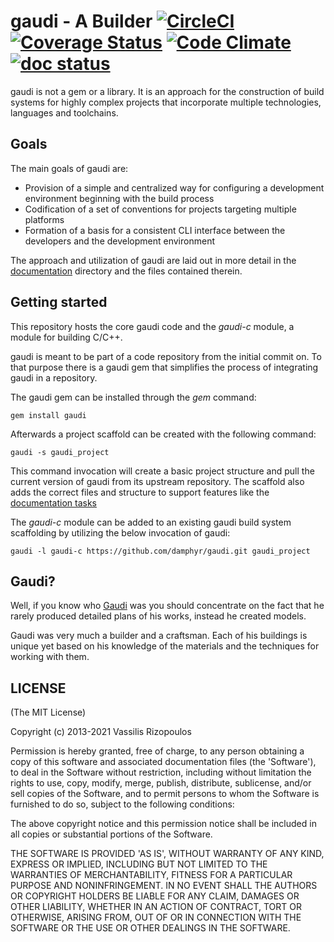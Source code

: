 # gaudi - A Builder [![CircleCI](https://circleci.com/gh/damphyr/gaudi/tree/main.svg?style=svg)](https://circleci.com/gh/damphyr/gaudi/tree/main) [![Coverage Status](https://coveralls.io/repos/damphyr/gaudi/badge.png)](https://coveralls.io/r/damphyr/gaudi) [![Code Climate](https://codeclimate.com/github/damphyr/gaudi.png)](https://codeclimate.com/github/damphyr/gaudi) [![doc status](http://inch-ci.org/github/damphyr/gaudi.svg?branch=master)](http://inch-ci.org/github/damphyr/gaudi)

gaudi is not a gem or a library. It is an approach for the construction of build
systems for highly complex projects that incorporate multiple technologies,
languages and toolchains.

## Goals

The main goals of gaudi are:

* Provision of a simple and centralized way for configuring a development
  environment beginning with the build process
* Codification of a set of conventions for projects targeting multiple platforms
* Formation of a basis for a consistent CLI interface between the developers and
  the development environment

The approach and utilization of gaudi are laid out in more detail in the
[documentation](doc/README.md) directory and the files contained therein.

## Getting started

This repository hosts the core gaudi code and the _gaudi-c_ module, a module for
building C/C++.

gaudi is meant to be part of a code repository from the initial commit on. To
that purpose there is a gaudi gem that simplifies the process of integrating
gaudi in a repository.

The gaudi gem can be installed through the _gem_ command:

```gem install gaudi```

Afterwards a project scaffold can be created with the following command:

```gaudi -s gaudi_project```

This command invocation will create a basic project structure and pull the
current version of gaudi from its upstream repository. The scaffold also adds
the correct files and structure to support features like the
[documentation tasks](doc/DOCUMENTATION.md)

The _gaudi-c_ module can be added to an existing gaudi build system scaffolding
by utilizing the below invocation of gaudi:

```gaudi -l gaudi-c https://github.com/damphyr/gaudi.git gaudi_project```

## Gaudi?

Well, if you know who [Gaudi](http://en.wikipedia.org/wiki/Antoni_Gaud%C3%AD) was you should concentrate on the fact that he rarely produced detailed plans of his works, instead he created models.

Gaudi was very much a builder and a craftsman. Each of his buildings is unique
yet based on his knowledge of the materials and the techniques for working with
them.

## LICENSE

(The MIT License)

Copyright (c) 2013-2021 Vassilis Rizopoulos

Permission is hereby granted, free of charge, to any person obtaining
a copy of this software and associated documentation files (the
'Software'), to deal in the Software without restriction, including
without limitation the rights to use, copy, modify, merge, publish,
distribute, sublicense, and/or sell copies of the Software, and to
permit persons to whom the Software is furnished to do so, subject to
the following conditions:

The above copyright notice and this permission notice shall be
included in all copies or substantial portions of the Software.

THE SOFTWARE IS PROVIDED 'AS IS', WITHOUT WARRANTY OF ANY KIND,
EXPRESS OR IMPLIED, INCLUDING BUT NOT LIMITED TO THE WARRANTIES OF
MERCHANTABILITY, FITNESS FOR A PARTICULAR PURPOSE AND NONINFRINGEMENT.
IN NO EVENT SHALL THE AUTHORS OR COPYRIGHT HOLDERS BE LIABLE FOR ANY
CLAIM, DAMAGES OR OTHER LIABILITY, WHETHER IN AN ACTION OF CONTRACT,
TORT OR OTHERWISE, ARISING FROM, OUT OF OR IN CONNECTION WITH THE
SOFTWARE OR THE USE OR OTHER DEALINGS IN THE SOFTWARE.
